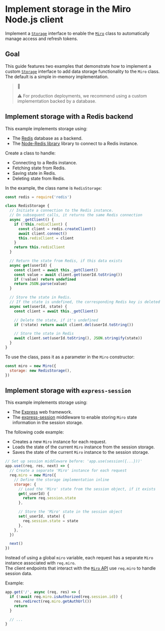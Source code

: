# Implement storage in the Miro Node.js client

Implement a [`Storage`](https://miroapp.github.io/api-clients/interfaces/index._internal_.Storage.html) interface to enable the [`Miro`](https://miroapp.github.io/api-clients/classes/index.Miro.html) class to automatically manage access and refresh tokens.

## Goal

This guide features two examples that demonstrate how to implement a custom [`Storage`](https://miroapp.github.io/api-clients/interfaces/index._internal_.Storage.html) interface to add data storage functionality to the `Miro` class. \
The default is a simple in-memory implementation.

> 🚧
>
> ⚠️ For production deployments, we recommend using a custom implementation backed by a database.

## Implement storage with a Redis backend

This example implements storage using:

- The [Redis](https://redis.io/) database as a backend.
- The [Node-Redis library](https://www.npmjs.com/package/redis) library to connect to a Redis instance.

Create a class to handle:

- Connecting to a Redis instance.
- Fetching state from Redis.
- Saving state in Redis.
- Deleting state from Redis.

In the example, the class name is `RedisStorage`:

```javascript
const redis = require('redis')

class RedisStorage {
  // Initiate a connection to the Redis instance.
  // On subsequent calls, it returns the same Redis connection
  async _getClient() {
    if (!this.redisClient) {
      const client = redis.createClient()
      await client.connect()
      this.redisClient = client
    }
    return this.redisClient
  }

  // Return the state from Redis, if this data exists
  async get(userId) {
    const client = await this._getClient()
    const value = await client.get(userId.toString())
    if (!value) return undefined
    return JSON.parse(value)
  }

  // Store the state in Redis.
  // If the state is undefined, the corresponding Redis key is deleted
  async set(userId, state) {
    const client = await this._getClient()

    // Delete the state, if it's undefined
    if (!state) return await client.del(userId.toString())

    // Store the state in Redis
    await client.set(userId.toString(), JSON.stringify(state))
  }
}
```

To use the class, pass it as a parameter in the `Miro` constructor:

```javascript
const miro = new Miro({
  storage: new RedisStorage(),
})
```

## Implement storage with `express-session`

This example implements storage using:

- The [Express](https://expressjs.com/) web framework.
- The [express-session](https://www.npmjs.com/package/express-session) middleware to enable storing `Miro` state information in the session storage.

The following code example:

- Creates a new `Miro` instance for each request.
- Loads the state of the current `Miro` instance from the session storage.
- Saves the state of the current `Miro` instance to the session storage.

```javascript
// Set up session middleware before: 'app.use(session({...}))'
app.use((req, res, next) => {
  // Create a separate 'Miro' instance for each request
  req.miro = new Miro({
    // Define the storage implementation inline
    storage: {
      // Load the 'Miro' state from the session object, if it exists
      get(_userId) {
        return req.session.state
      },

      // Store the 'Miro' state in the session object
      set(_userId, state) {
        req.session.state = state
      },
    },
  })

  next()
})
```

Instead of using a global `miro` variable, each request has a separate `Miro` instance associated with `req.miro`. \
The client endpoints that interact with the [`Miro` API](https://miroapp.github.io/api-clients/classes/index.Miro.html) use `req.miro` to handle session data.

Example:

```javascript
app.get('/', async (req, res) => {
  if (!await req.miro.isAuthorized(req.session.id)) {
    res.redirect(req.miro.getAuthUrl())
    return
  }

  // ...
}
```
